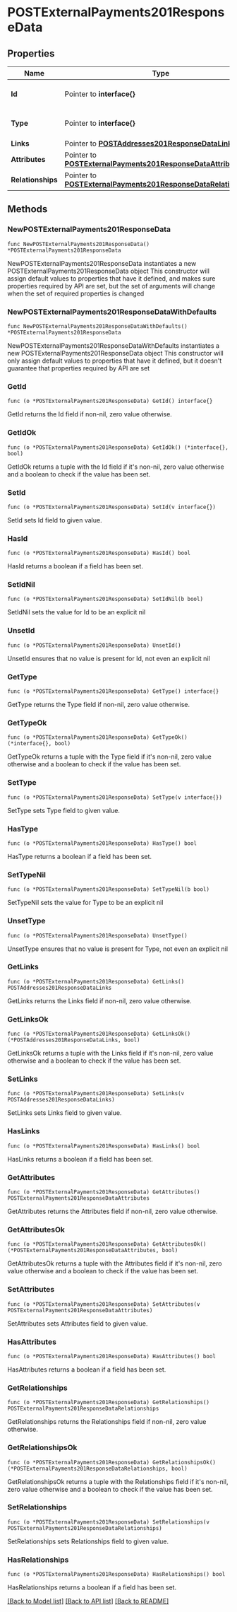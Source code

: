 # POSTExternalPayments201ResponseData

## Properties

Name | Type | Description | Notes
------------ | ------------- | ------------- | -------------
**Id** | Pointer to **interface{}** | The resource&#39;s id | [optional] 
**Type** | Pointer to **interface{}** | The resource&#39;s type | [optional] 
**Links** | Pointer to [**POSTAddresses201ResponseDataLinks**](POSTAddresses201ResponseDataLinks.md) |  | [optional] 
**Attributes** | Pointer to [**POSTExternalPayments201ResponseDataAttributes**](POSTExternalPayments201ResponseDataAttributes.md) |  | [optional] 
**Relationships** | Pointer to [**POSTExternalPayments201ResponseDataRelationships**](POSTExternalPayments201ResponseDataRelationships.md) |  | [optional] 

## Methods

### NewPOSTExternalPayments201ResponseData

`func NewPOSTExternalPayments201ResponseData() *POSTExternalPayments201ResponseData`

NewPOSTExternalPayments201ResponseData instantiates a new POSTExternalPayments201ResponseData object
This constructor will assign default values to properties that have it defined,
and makes sure properties required by API are set, but the set of arguments
will change when the set of required properties is changed

### NewPOSTExternalPayments201ResponseDataWithDefaults

`func NewPOSTExternalPayments201ResponseDataWithDefaults() *POSTExternalPayments201ResponseData`

NewPOSTExternalPayments201ResponseDataWithDefaults instantiates a new POSTExternalPayments201ResponseData object
This constructor will only assign default values to properties that have it defined,
but it doesn't guarantee that properties required by API are set

### GetId

`func (o *POSTExternalPayments201ResponseData) GetId() interface{}`

GetId returns the Id field if non-nil, zero value otherwise.

### GetIdOk

`func (o *POSTExternalPayments201ResponseData) GetIdOk() (*interface{}, bool)`

GetIdOk returns a tuple with the Id field if it's non-nil, zero value otherwise
and a boolean to check if the value has been set.

### SetId

`func (o *POSTExternalPayments201ResponseData) SetId(v interface{})`

SetId sets Id field to given value.

### HasId

`func (o *POSTExternalPayments201ResponseData) HasId() bool`

HasId returns a boolean if a field has been set.

### SetIdNil

`func (o *POSTExternalPayments201ResponseData) SetIdNil(b bool)`

 SetIdNil sets the value for Id to be an explicit nil

### UnsetId
`func (o *POSTExternalPayments201ResponseData) UnsetId()`

UnsetId ensures that no value is present for Id, not even an explicit nil
### GetType

`func (o *POSTExternalPayments201ResponseData) GetType() interface{}`

GetType returns the Type field if non-nil, zero value otherwise.

### GetTypeOk

`func (o *POSTExternalPayments201ResponseData) GetTypeOk() (*interface{}, bool)`

GetTypeOk returns a tuple with the Type field if it's non-nil, zero value otherwise
and a boolean to check if the value has been set.

### SetType

`func (o *POSTExternalPayments201ResponseData) SetType(v interface{})`

SetType sets Type field to given value.

### HasType

`func (o *POSTExternalPayments201ResponseData) HasType() bool`

HasType returns a boolean if a field has been set.

### SetTypeNil

`func (o *POSTExternalPayments201ResponseData) SetTypeNil(b bool)`

 SetTypeNil sets the value for Type to be an explicit nil

### UnsetType
`func (o *POSTExternalPayments201ResponseData) UnsetType()`

UnsetType ensures that no value is present for Type, not even an explicit nil
### GetLinks

`func (o *POSTExternalPayments201ResponseData) GetLinks() POSTAddresses201ResponseDataLinks`

GetLinks returns the Links field if non-nil, zero value otherwise.

### GetLinksOk

`func (o *POSTExternalPayments201ResponseData) GetLinksOk() (*POSTAddresses201ResponseDataLinks, bool)`

GetLinksOk returns a tuple with the Links field if it's non-nil, zero value otherwise
and a boolean to check if the value has been set.

### SetLinks

`func (o *POSTExternalPayments201ResponseData) SetLinks(v POSTAddresses201ResponseDataLinks)`

SetLinks sets Links field to given value.

### HasLinks

`func (o *POSTExternalPayments201ResponseData) HasLinks() bool`

HasLinks returns a boolean if a field has been set.

### GetAttributes

`func (o *POSTExternalPayments201ResponseData) GetAttributes() POSTExternalPayments201ResponseDataAttributes`

GetAttributes returns the Attributes field if non-nil, zero value otherwise.

### GetAttributesOk

`func (o *POSTExternalPayments201ResponseData) GetAttributesOk() (*POSTExternalPayments201ResponseDataAttributes, bool)`

GetAttributesOk returns a tuple with the Attributes field if it's non-nil, zero value otherwise
and a boolean to check if the value has been set.

### SetAttributes

`func (o *POSTExternalPayments201ResponseData) SetAttributes(v POSTExternalPayments201ResponseDataAttributes)`

SetAttributes sets Attributes field to given value.

### HasAttributes

`func (o *POSTExternalPayments201ResponseData) HasAttributes() bool`

HasAttributes returns a boolean if a field has been set.

### GetRelationships

`func (o *POSTExternalPayments201ResponseData) GetRelationships() POSTExternalPayments201ResponseDataRelationships`

GetRelationships returns the Relationships field if non-nil, zero value otherwise.

### GetRelationshipsOk

`func (o *POSTExternalPayments201ResponseData) GetRelationshipsOk() (*POSTExternalPayments201ResponseDataRelationships, bool)`

GetRelationshipsOk returns a tuple with the Relationships field if it's non-nil, zero value otherwise
and a boolean to check if the value has been set.

### SetRelationships

`func (o *POSTExternalPayments201ResponseData) SetRelationships(v POSTExternalPayments201ResponseDataRelationships)`

SetRelationships sets Relationships field to given value.

### HasRelationships

`func (o *POSTExternalPayments201ResponseData) HasRelationships() bool`

HasRelationships returns a boolean if a field has been set.


[[Back to Model list]](../README.md#documentation-for-models) [[Back to API list]](../README.md#documentation-for-api-endpoints) [[Back to README]](../README.md)


